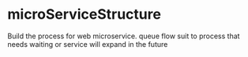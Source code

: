 # microServiceStructure
Build the process for web microservice. queue flow suit to process that needs waiting or service will expand in the future
